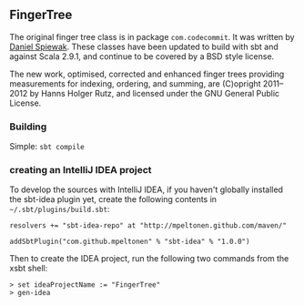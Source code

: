 ## FingerTree

The original finger tree class is in package `com.codecommit`. It was written by [Daniel Spiewak](https://github.com/djspiewak/scala-collections). These classes have been updated to build with sbt and against Scala 2.9.1, and continue to be covered by a BSD style license.

The new work, optimised, corrected and enhanced finger trees providing measurements for indexing, ordering, and summing, are (C)opright 2011&ndash;2012 by Hanns Holger Rutz, and licensed under the GNU General Public License.

### Building

Simple: `sbt compile`

### creating an IntelliJ IDEA project

To develop the sources with IntelliJ IDEA, if you haven't globally installed the sbt-idea plugin yet, create the following contents in `~/.sbt/plugins/build.sbt`:

    resolvers += "sbt-idea-repo" at "http://mpeltonen.github.com/maven/"
    
    addSbtPlugin("com.github.mpeltonen" % "sbt-idea" % "1.0.0")

Then to create the IDEA project, run the following two commands from the xsbt shell:

    > set ideaProjectName := "FingerTree"
    > gen-idea
